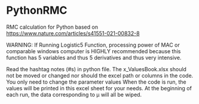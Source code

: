 # PythonRMC
RMC calculation for Python based on https://www.nature.com/articles/s41551-021-00832-8

WARNING: If Running Logistic5 Function, processing power of MAC or comparable windows computer is HIGHLY recommended because this function has 5 variables and thus 5 derivatives and thus very intensive. 

Read the hashtag notes (#s) in python file. The x_ValuesBook.xlsx should not be moved or changed nor should the excel path or columns in the code. You only need to change the parameter values When the code is run, the values will be printed in this excel sheet for your needs. At the beginning of each run, the data corresponding to µ will all be wiped. 
